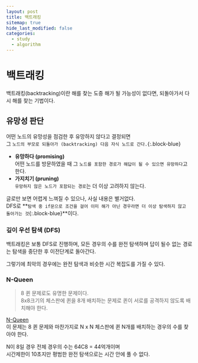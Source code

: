 ```yaml
---
layout: post
title: 백트래킹
sitemap: true
hide_last_modified: false
categories:
  - study
  - algorithm
---
```

# 백트래킹

백트래킹(backtracking)이란 해를 찾는 도중 해가 될 가능성이 없다면, 되돌아가서 다시 해를 찾는 기법이다.

## 유망성 판단
어떤 노드의 유망성을 점검한 후 유망하지 않다고 결정되면  
그 `노드의 부모로 되돌아가 (backtracking) 다음 자식 노드로 간다.`{:.block-blue}
- **유망하다 (promising)**  
어떤 노드를 방문하였을 때 그 `노드를 포함한 경로가 해답이 될 수 있으면 유망하다`고 한다.
- **가지치기 (pruning)**  
`유망하지 않은 노드가 포함되는 경로`는 더 이상 고려하지 않는다.

글로만 보면 어렵게 느껴질 수 있으나, 사실 내용은 별거없다.  
DFS로 **`탐색 중 if문으로 조건을 걸어 이미 해가 아닌 경우라면 더 이상 탐색하지 않고 돌아가는 것`{:.block-blue}**이다. 

### 깊이 우선 탐색 (DFS)
백트래킹은 보통 DFS로 진행하며, 모든 경우의 수를 완전 탐색하며 답이 될수 없는 경로는 탐색을 중단한 후 이전단계로 돌아간다.  

그렇기에 최악의 경우에는 완전 탐색과 비슷한 시간 복잡도를 가질 수 있다.

### N-Queen

> 8 퀸 문제로도 유명한 문제이다.  
8x8크기의 체스판에 퀸을 8개 배치하는 문제로 퀸이 서로를 공격하지 않도록 배치해야 한다.

[N-Queen](https://www.acmicpc.net/problem/9663)  
이 문제는 8 퀸 문제와 마찬가지로 N x N 체스판에 퀸 N개를 배치하는 경우의 수를 찾아야 한다.  

N이 8일 경우 전체 경우의 수는 64C8 = 44억개이며  
시간제한이 10초지만 평범한 완전 탐색으로는 시간 안에 풀 수 없다. 